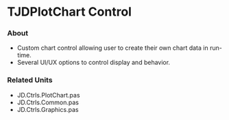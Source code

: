 # TJDPlotChart Control


### About
- Custom chart control allowing user to create their own chart data in run-time.
- Several UI/UX options to control display and behavior.

### Related Units
- JD.Ctrls.PlotChart.pas
- JD.Ctrls.Common.pas
- JD.Ctrls.Graphics.pas



